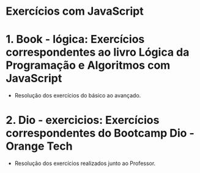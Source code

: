 # Exercícios com JavaScript 

# 1. Book - lógica: Exercícios correspondentes ao livro Lógica da Programação e Algoritmos com JavaScript
- Resolução dos exercícios do básico ao avançado.

# 2. Dio - exercicios: Exercícios correspondentes do Bootcamp Dio - Orange Tech
- Resolução dos exercícios realizados junto ao Professor.
